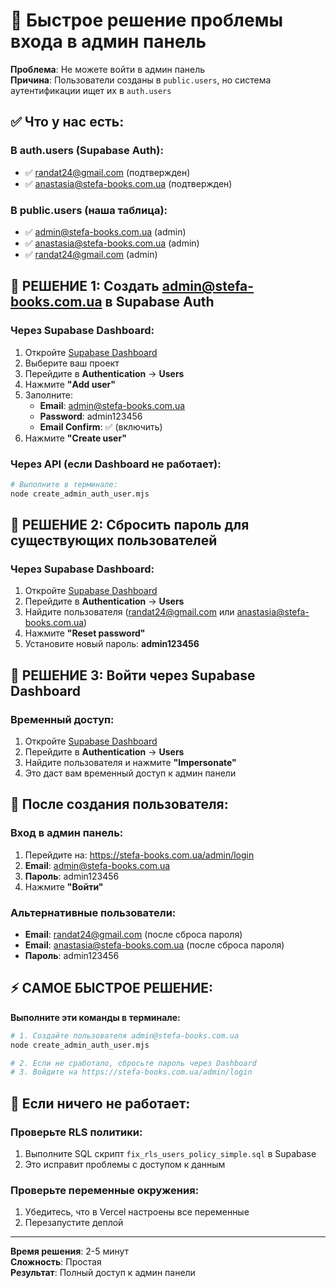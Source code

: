 # 🚀 Быстрое решение проблемы входа в админ панель

**Проблема**: Не можете войти в админ панель  
**Причина**: Пользователи созданы в `public.users`, но система аутентификации ищет их в `auth.users`

## ✅ Что у нас есть:

### В auth.users (Supabase Auth):
- ✅ randat24@gmail.com (подтвержден)
- ✅ anastasia@stefa-books.com.ua (подтвержден)

### В public.users (наша таблица):
- ✅ admin@stefa-books.com.ua (admin)
- ✅ anastasia@stefa-books.com.ua (admin) 
- ✅ randat24@gmail.com (admin)

## 🎯 РЕШЕНИЕ 1: Создать admin@stefa-books.com.ua в Supabase Auth

### Через Supabase Dashboard:
1. Откройте [Supabase Dashboard](https://supabase.com/dashboard)
2. Выберите ваш проект
3. Перейдите в **Authentication** → **Users**
4. Нажмите **"Add user"**
5. Заполните:
   - **Email**: admin@stefa-books.com.ua
   - **Password**: admin123456
   - **Email Confirm**: ✅ (включить)
6. Нажмите **"Create user"**

### Через API (если Dashboard не работает):
```bash
# Выполните в терминале:
node create_admin_auth_user.mjs
```

## 🎯 РЕШЕНИЕ 2: Сбросить пароль для существующих пользователей

### Через Supabase Dashboard:
1. Откройте [Supabase Dashboard](https://supabase.com/dashboard)
2. Перейдите в **Authentication** → **Users**
3. Найдите пользователя (randat24@gmail.com или anastasia@stefa-books.com.ua)
4. Нажмите **"Reset password"**
5. Установите новый пароль: **admin123456**

## 🎯 РЕШЕНИЕ 3: Войти через Supabase Dashboard

### Временный доступ:
1. Откройте [Supabase Dashboard](https://supabase.com/dashboard)
2. Перейдите в **Authentication** → **Users**
3. Найдите пользователя и нажмите **"Impersonate"**
4. Это даст вам временный доступ к админ панели

## 🔐 После создания пользователя:

### Вход в админ панель:
1. Перейдите на: https://stefa-books.com.ua/admin/login
2. **Email**: admin@stefa-books.com.ua
3. **Пароль**: admin123456
4. Нажмите **"Войти"**

### Альтернативные пользователи:
- **Email**: randat24@gmail.com (после сброса пароля)
- **Email**: anastasia@stefa-books.com.ua (после сброса пароля)
- **Пароль**: admin123456

## ⚡ САМОЕ БЫСТРОЕ РЕШЕНИЕ:

**Выполните эти команды в терминале:**

```bash
# 1. Создайте пользователя admin@stefa-books.com.ua
node create_admin_auth_user.mjs

# 2. Если не сработало, сбросьте пароль через Dashboard
# 3. Войдите на https://stefa-books.com.ua/admin/login
```

## 🔧 Если ничего не работает:

### Проверьте RLS политики:
1. Выполните SQL скрипт `fix_rls_users_policy_simple.sql` в Supabase
2. Это исправит проблемы с доступом к данным

### Проверьте переменные окружения:
1. Убедитесь, что в Vercel настроены все переменные
2. Перезапустите деплой

---

**Время решения**: 2-5 минут  
**Сложность**: Простая  
**Результат**: Полный доступ к админ панели
